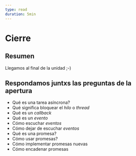 ```yaml
---
type: read
duration: 5min
---
```


# Cierre

## Resumen

Llegamos al final de la unidad ;-)

## Respondamos juntxs las preguntas de la apertura

* Qué es una tarea asíncrona?
* Qué significa bloquear el _hilo_ o _thread_
* Qué es un _callback_
* Qué es un _evento_
* Cómo escuchar _eventos_
* Cómo dejar de escuchar _eventos_
* Qué es una promesa?
* Cómo usar promesas?
* Cómo implementar promesas nuevas
* Cómo encadenar promesas
